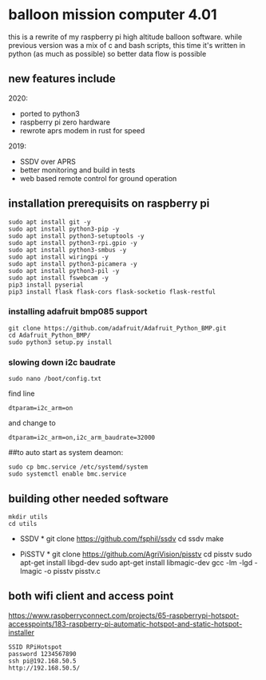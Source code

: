 # balloon mission computer 4.01

this is a rewrite of my raspberry pi high altitude balloon software.
while previous version was a mix of c and bash scripts, this time it's written in python (as much as possible) so better data flow is possible

## new features include ##

2020:
- ported to python3
- raspberry pi zero hardware
- rewrote aprs modem in rust for speed

2019:
- SSDV over APRS
- better monitoring and build in tests
- web based remote control for ground operation

## installation prerequisits on raspberry pi
    sudo apt install git -y
    sudo apt install python3-pip -y
    sudo apt install python3-setuptools -y
    sudo apt install python3-rpi.gpio -y
    sudo apt install python3-smbus -y
    sudo apt install wiringpi -y
    sudo apt install python3-picamera -y
    sudo apt install python3-pil -y
    sudo apt install fswebcam -y
    pip3 install pyserial
    pip3 install flask flask-cors flask-socketio flask-restful


    
### installing adafruit bmp085 support
    git clone https://github.com/adafruit/Adafruit_Python_BMP.git
    cd Adafruit_Python_BMP/
    sudo python3 setup.py install
    
### slowing down i2c baudrate
    sudo nano /boot/config.txt
find line

    dtparam=i2c_arm=on
and change to 

    dtparam=i2c_arm=on,i2c_arm_baudrate=32000

##to auto start as system deamon:

    sudo cp bmc.service /etc/systemd/system
    sudo systemctl enable bmc.service

## building other needed software
    mkdir utils
    cd utils

* SSDV *
    git clone https://github.com/fsphil/ssdv
    cd ssdv
    make

* PiSSTV *
    git clone https://github.com/AgriVision/pisstv
    cd pisstv
    sudo apt-get install libgd-dev 
    sudo apt-get install libmagic-dev 
    gcc -lm -lgd -lmagic -o pisstv pisstv.c

## both wifi client and access point
https://www.raspberryconnect.com/projects/65-raspberrypi-hotspot-accesspoints/183-raspberry-pi-automatic-hotspot-and-static-hotspot-installer

    SSID RPiHotspot 
    password 1234567890
    ssh pi@192.168.50.5
    http://192.168.50.5/
